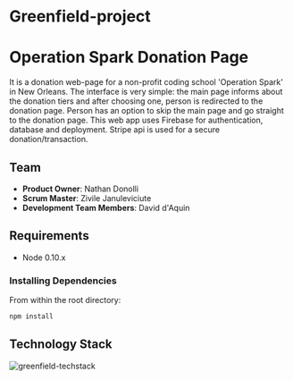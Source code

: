 # Greenfield-project

# Operation Spark Donation Page

It is a donation web-page for a non-profit coding school 'Operation Spark' in New Orleans.
The interface is very simple: the main page informs about the donation tiers and after choosing one, person
is redirected to the donation page. Person has an option to skip the main page and go straight to the donation page.
This web app uses Firebase for authentication, database and deployment.
Stripe api is used for a secure donation/transaction.

## Team

  - __Product Owner__: Nathan Donolli
  - __Scrum Master__: Zivile Januleviciute
  - __Development Team Members__: David d'Aquin

## Requirements

- Node 0.10.x

### Installing Dependencies

From within the root directory:

```sh
npm install
```
## Technology Stack

![greenfield-techstack](https://cloud.githubusercontent.com/assets/16345573/19017132/7bf7c836-87f5-11e6-9064-1b077c42985e.jpg)
